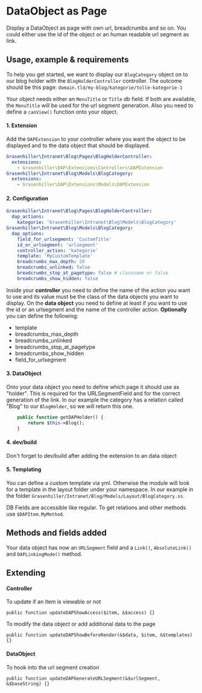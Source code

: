 # DataObject as Page

Display a DataObject as page with own url, breadcrumbs and so on.
You could either use the id of the object or an human readable url segment as link.

## Usage, example & requirements

To help you get started, we want to display our ``BlogCategory`` object on to our blog holder with the ``BlogHolderController`` controller.
The outcome should be this page: ``domain.tld/my-blog/kategorie/tolle-kategorie-1``

Your object needs either an ``MenuTitle`` or ``Title`` db field. If both are available, the ``MenuTitle`` will be used for the url segment generation.
Also you need to define a ``canView()`` function onto your object.

#### 1. Extension

Add the ``DAPExtension`` to your controller where you want the object to be displayed and to the data object that should be displayed.

```yaml
Grasenhiller\Intranet\Blog\Pages\BlogHolderController:
  extensions:
    - Grasenhiller\DAP\Extensions\Controllers\DAPExtension
Grasenhiller\Intranet\Blog\Models\BlogCategory:
  extensions:
    - Grasenhiller\DAP\Extensions\Models\DAPExtension
```

#### 2. Configuration

```yaml
Grasenhiller\Intranet\Blog\Pages\BlogHolderController:
  dap_actions:
    kategorie: 'Grasenhiller\Intranet\Blog\Models\BlogCategory'
Grasenhiller\Intranet\Blog\Models\BlogCategory:
  dap_options:
  	field_for_urlsegment: 'CustomTitle'
    id_or_urlsegment: 'urlsegment'
    controller_action: 'kategorie'
    template: 'MyCustomTemplate'
    breadcrumbs_max_depth: 20
    breadcrumbs_unlinked: false
    breadcrumbs_stop_at_pagetype: false # classname or false
    breadcrumbs_show_hidden: false
```

Inside your **controller** you need to define the name of the action you want to use and its value must be the class of the data objects you want to display.
On the **data object** you need to define at least if you want to use the id or an urlsegment and the name of the controller action. **Optionally** you can define the following:

- template
- breadcrumbs_max_depth
- breadcrumbs_unlinked
- breadcrumbs_stop_at_pagetype
- breadcrumbs_show_hidden
- field_for_urlsegment

#### 3. DataObject

Onto your data object you need to define which page it should use as "holder". This is required for the URLSegmentField and for the correct generation of the link.
In our example the category has a relation called "Blog" to our ``BlogHolder``, so we will return this one.

```php
	public function getDAPHolder() {
		return $this->Blog();
	}
```

#### 4. dev/build

Don't forget to dev/build after adding the extension to an data object

#### 5. Templating

You can define a custom template via yml. Otherwise the module will look for a template in the layout folder under your namespace. In our example in the folder ``Grasenhiller/Intranet/Blog/Models/Layout/BlogCategory.ss``.

DB Fields are accessible like regular. To get relations and other methods use ``$DAPItem.MyMethod``.

## Methods and fields added

Your data object has now an ``URLSegment`` field and a ``Link()``, ``AbsoluteLink()`` and ``DAPLinkingMode()`` method.

## Extending

#### Controller

To update if an item is viewable or not

``public function updateDAPShowAccess($item, &$access) {}``

To modify the data object or add additional data to the page

``public function updateDAPShowBeforeRender(&$data, $item, &$templates) {}``
    
#### DataObject

To hook into the url segment creation
    
``public function updateDAPGenerateURLSegment(&$urlSegment, &$baseString) {}``

